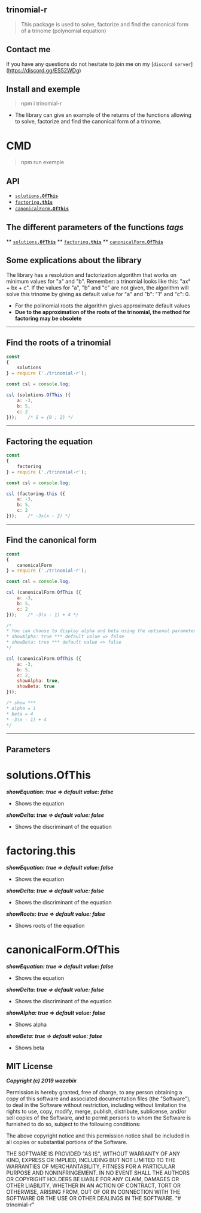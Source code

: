 ## trinomial-r

> This package is used to solve, factorize and find the canonical form of a trinome (polynomial equation)

## Contact me

If you have any questions do not hesitate to join me on my [`discord server`] (https://discord.gg/ES52WDg)

## Install and exemple

> npm i trinomial-r

* The library can give an example of the returns of the functions allowing to solve, factorize and find the canonical form of a trinome.

# CMD

> npm run exemple

## API

* <a href="#solve"><code>solutions<b>.OfThis</b></code></a>
* <a href="#factoring"><code>factoring<b>.this</b></code></a>
* <a href="#canonic"><code>canonicalForm<b>.OfThis</b></code></a>

## The different parameters of the functions *tags*

** <a href="#pSolutions"><code>solutions<b>.OfThis</b></code></a>
** <a href="#pFactoring"><code>factoring<b>.this</b></code></a>
** <a href="#pCanonic"><code>canonicalForm<b>.OfThis</b></code></a>

## Some explications about the library

The library has a resolution and factorization algorithm that works on minimum values ​​for "a" and "b". Remember: a trinomial looks like this: "ax² + bx + c". If the values ​​for "a", "b" and "c" are not given, the algorithm will solve this trinome by giving as default value for "a" and "b": "1" and "c": 0.

* For the polinomial roots the algorithm gives approximate default values
* __**Due to the approximation of the roots of the trinomial, the method for factoring may be obsolete**__

-------------------------------------------------------------------------------

<a name="solve"></a>
## Find the roots of a trinomial

```js
const
{
	solutions
} = require ('./trinomial-r');

const csl = console.log;

csl (solutions.OfThis ({
	a: -3,
	b: 5,
	c: 2
}));	/* S = {0 ; 2} */
```

-------------------------------------------------------------------------------

<a name="factoring"></a>
## Factoring the equation

```js
const
{
	factoring
} = require ('./trinomial-r');

const csl = console.log;

csl (factoring.this ({
	a: -3,
	b: 5,
	c: 2
}));	/* -3x(x - 2) */
```

-------------------------------------------------------------------------------

<a name="canonic"></a>
## Find the canonical form

```js
const
{
	canonicalForm
} = require ('./trinomial-r');

const csl = console.log;

csl (canonicalForm.OfThis ({
	a: -3,
	b: 5,
	c: 2
}));	/* -3(x - 1) + 4 */

/*
* You can choose to display alpha and beta using the optional parameters
* showAlpha: true *** default value => false
* showBeta: true *** default value => false
*/

csl (canonicalForm.OfThis ({
	a: -3,
	b: 5,
	c: 2,
	showAlpha: true,
	showBeta: true
}));

/* show ***
* alpha = 1
* beta = 4
* -3(x - 1) + 4
*/
```

-------------------------------------------------------------------------------

## Parameters

<a name="pSolutions"></a>
# solutions.OfThis

***showEquation: true => default value: false***
* Shows the equation

***showDelta: true => default value: false***
* Shows the discriminant of the equation

<a name="pFactoring"></a>
# factoring.this

***showEquation: true => default value: false***
* Shows the equation

***showDelta: true => default value: false***
* Shows the discriminant of the equation

***showRoots: true => default value: false***
* Shows roots of the equation

<a name="pCanonic"></a>
# canonicalForm.OfThis

***showEquation: true => default value: false***
* Shows the equation

***showDelta: true => default value: false***
* Shows the discriminant of the equation

***showAlpha: true => default value: false***
* Shows alpha

***showBeta: true => default value: false***
* Shows beta

## MIT License

***Copyright (c) 2019 wazabix***

Permission is hereby granted, free of charge, to any person obtaining a copy of this software and associated documentation files (the "Software"), to deal in the Software without restriction, including without limitation the rights to use, copy, modify, merge, publish, distribute, sublicense, and/or sell copies of the Software, and to permit persons to whom the Software is furnished to do so, subject to the following conditions:

The above copyright notice and this permission notice shall be included in all copies or substantial portions of the Software.

THE SOFTWARE IS PROVIDED "AS IS", WITHOUT WARRANTY OF ANY KIND, EXPRESS OR IMPLIED, INCLUDING BUT NOT LIMITED TO THE WARRANTIES OF MERCHANTABILITY, FITNESS FOR A PARTICULAR PURPOSE AND NONINFRINGEMENT. IN NO EVENT SHALL THE AUTHORS OR COPYRIGHT HOLDERS BE LIABLE FOR ANY CLAIM, DAMAGES OR OTHER LIABILITY, WHETHER IN AN ACTION OF CONTRACT, TORT OR OTHERWISE, ARISING FROM, OUT OF OR IN CONNECTION WITH THE SOFTWARE OR THE USE OR OTHER DEALINGS IN THE SOFTWARE.
"# trinomial-r" 
